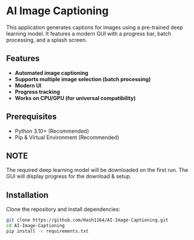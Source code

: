 # AI Image Captioning  

This application generates captions for images using a pre-trained deep learning model. It features a modern GUI with a progress bar, batch processing, and a splash screen.  

## Features
- **Automated image captioning**  
- **Supports multiple image selection (batch processing)**  
- **Modern UI**  
- **Progress tracking**  
- **Works on CPU/GPU (for universal compatibility)**  

## Prerequisites  
- Python 3.10+ (Recommended)
- Pip & Virtual Environment (Recommended)


## NOTE
The required deep learning model will be downloaded on the first run. The GUI will display progress for the download & setup.


## Installation  
Clone the repository and install dependencies:  
```bash
git clone https://github.com/Hash1164/AI-Image-Captioning.git
cd AI-Image-Captioning
pip install -r requirements.txt
